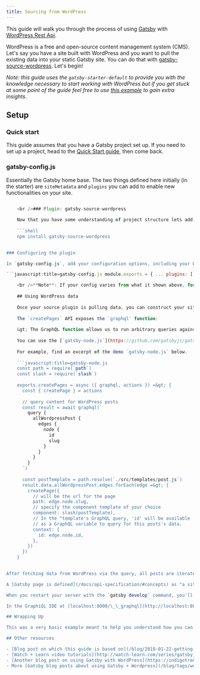 ```yaml
---
title: Sourcing from WordPress
---
```


This guide will walk you through the process of using [Gatsby](/) with [WordPress Rest Api](https://developer.wordpress.org/rest-api/reference/).

WordPress is a free and open-source content management system (CMS). Let's say you have a site built with WordPress and you want to pull the existing data into your static Gatsby site. You can do that with [gatsby-source-wordpress](/packages/gatsby-source-wordpress/?=wordpress). Let's begin!

*Note: this guide uses the `gatsby-starter-default` to provide you with the knowledge necessary to start working with WordPress but if you get stuck at some point of the guide feel free to use [this example](https://github.com/gatsbyjs/gatsby/tree/master/examples/using-wordpress) to gain extra insights.*

## Setup

### Quick start

This guide assumes that you have a Gatsby project set up. If you need to set up a project, head to the [Quick Start guide](/docs/quick-start), then come back.

### gatsby-config.js

Essentially the Gatsby home base. The two things defined here initially (in the starter) are `siteMetadata` and `plugins` you can add to enable new functionalities on your site.

```javascript:title=gatsby-config.js module.exports = { siteMetadata: { title: "Gatsby Default Starter", }, plugins: ["gatsby-plugin-react-helmet"], ... }

    <br />### Plugin: gatsby-source-wordpress
    
    Now that you have some understanding of project structure lets add fetching WordPress data functionality. There's a plugin for that. [`gatsby-source-wordpress`](https://github.com/gatsbyjs/gatsby/tree/master/packages/gatsby-source-wordpress) is Gatsby's plugin for sourcing data from WordPress sites using the WordPress JSON REST API. You can install it by running the following command:
    
    ```shell
    npm install gatsby-source-wordpress
    

### Configuring the plugin

In `gatsby-config.js`, add your configuration options, including your WordPress site's baseUrl, protocol, whether it's hosted on [wordpress.com](http://wordpress.com/) or self-hosted, and whether it makes use of the Advanced Custom Fields (ACF) plugin.

```javascript:title=gatsby-config.js module.exports = { ... plugins: [ ..., { resolve: `gatsby-source-wordpress`, options: { // your wordpress source baseUrl: `wpexample.com`, protocol: `https`, // is it hosted on wordpress.com, or self-hosted? hostingWPCOM: false, // does your site use the Advanced Custom Fields Plugin? useACF: false } }, ] }

    <br />**Note**: If your config varies from what it shown above, for instance, if you are hosting your WordPress instance on WordPress.com, please refer to the [plugin docs](/packages/gatsby-source-wordpress/?=wordpre#how-to-use) for more information on how to setup other options required for your use case.
    
    ## Using WordPress data
    
    Once your source plugin is pulling data, you can construct your site pages by implementing the `createPages` API in `gatsby-node.js`. When this is called, your data has already been fetched and is available to query with GraphQL. Gatsby uses [GraphQL at build time](/docs/querying-with-graphql/#how-does-graphql-and-gatsby-work-together); Your source plugin (in this case, `gatsby-source-wordpress`) fetches your data, and Gatsby uses that data to "[automatically _infer_ a GraphQL schema](/docs/querying-with-graphql/#how-does-graphql-and-gatsby-work-together)" that you can query against.
    
    The `createPages` API exposes the `graphql` function:
    
    &gt; The GraphQL function allows us to run arbitrary queries against the local WordPress GraphQL schema... like the site has a built-in database constructed from the fetched data that you can run queries against. ([Source](https://github.com/gatsbyjs/gatsby/blob/master/examples/using-wordpress/gatsby-node.js#L15))
    
    You can use the [`gatsby-node.js`](https://github.com/gatsbyjs/gatsby/blob/master/examples/using-wordpress/gatsby-node.js) from the plugin demo to get started. For the purpose of this guide, the code to construct posts works out of the box. It queries your local WordPress GraphQL schema for all Posts, [iterates through each Post node](/docs/programmatically-create-pages-from-data/) and constructs a static page for each, [based on the defined template](/docs/layout-components/).
    
    For example, find an excerpt of the demo `gatsby-node.js` below.
    
    ```javascript:title=gatsby-node.js
    const path = require(`path`)
    const slash = require(`slash`)
    
    exports.createPages = async ({ graphql, actions }) =&gt; {
      const { createPage } = actions
    
      // query content for WordPress posts
      const result = await graphql(`
        query {
          allWordpressPost {
            edges {
              node {
                id
                slug
              }
            }
          }
        }
      `)
    
      const postTemplate = path.resolve(`./src/templates/post.js`)
      result.data.allWordpressPost.edges.forEach(edge =&gt; {
        createPage({
          // will be the url for the page
          path: edge.node.slug,
          // specify the component template of your choice
          component: slash(postTemplate),
          // In the ^template's GraphQL query, 'id' will be available
          // as a GraphQL variable to query for this posts's data.
          context: {
            id: edge.node.id,
          },
        })
      })
    }
    

After fetching data from WordPress via the query, all posts are iterated over, calling [`createPage`](/docs/actions/#createPage) for each one.

A [Gatsby page is defined](/docs/api-specification/#concepts) as "a site page with a pathname, a template component, and an *optional* GraphQL query and Layout component."

When you restart your server with the `gatsby develop` command, you'll be able to navigate to the new pages created for each of your posts at their respective paths.

In the GraphiQL IDE at [localhost:8000/\_\_graphql](http://localhost:8000/__graphql) you should now see queryable fields for `allWordpressPosts` in the docs or explorer sidebar.

## Wrapping Up

This was a very basic example meant to help you understand how you can fetch data from WordPress and use it with Gatsby. As the guide mentioned already, if you got stuck, you can have a look at [example repo](https://github.com/gatsbyjs/gatsby/tree/master/examples/using-wordpress), which is a working example created to support this guide.

## Other resources

- [Blog post on which this guide is based on](/blog/2018-01-22-getting-started-gatsby-and-wordpress/)
- [Watch + Learn video tutorials](http://watch-learn.com/series/gatsbyjs-wordpress)
- [Another blog post on using Gatsby with WordPress](https://indigotree.co.uk/how-use-wordpress-headless-cms/)
- More [Gatsby blog posts about using Gatsby + Wordpress](/blog/tags/wordpress/)